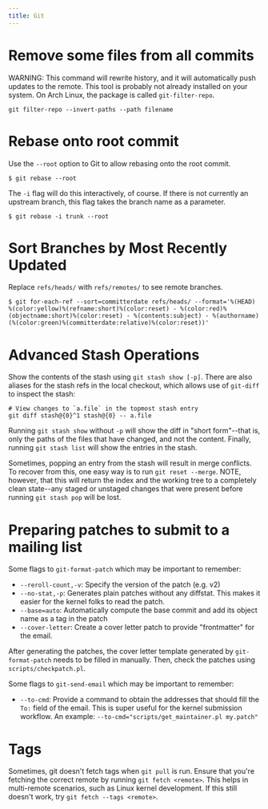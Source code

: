 ```yaml
---
title: Git
---
```


# Remove some files from all commits

WARNING: This command will rewrite history, and it will automatically push
updates to the remote. This tool is probably not already installed on your
system. On Arch Linux, the package is called `git-filter-repo`.

```bash-session
git filter-repo --invert-paths --path filename
```

# Rebase onto root commit

Use the `--root` option to Git to allow rebasing onto the root commit.

```bash-session
$ git rebase --root
```

The `-i` flag will do this interactively, of course. If there is not currently
an upstream branch, this flag takes the branch name as a parameter.

```bash-session
$ git rebase -i trunk --root
```

# Sort Branches by Most Recently Updated

Replace `refs/heads/` with `refs/remotes/` to see remote branches.

```bash-session
$ git for-each-ref --sort=committerdate refs/heads/ --format='%(HEAD) %(color:yellow)%(refname:short)%(color:reset) - %(color:red)%(objectname:short)%(color:reset) - %(contents:subject) - %(authorname) (%(color:green)%(committerdate:relative)%(color:reset))'
```

# Advanced Stash Operations

Show the contents of the stash using `git stash show [-p]`. There are also
aliases for the stash refs in the local checkout, which allows use of
`git-diff` to inspect the stash:

```
# View changes to `a.file` in the topmost stash entry
git diff stash@{0}^1 stash@{0} -- a.file
```

Running `git stash show` without `-p` will show the diff in "short form"--that
is, only the paths of the files that have changed, and not the content.
Finally, running `git stash list` will show the entries in the stash.

Sometimes, popping an entry from the stash will result in merge conflicts. To
recover from this, one easy way is to run `git reset --merge`. NOTE, however,
that this will return the index and the working tree to a completely clean
state--any staged or unstaged changes that were present before running
`git stash pop` will be lost.

# Preparing patches to submit to a mailing list

Some flags to `git-format-patch` which may be important to remember:

* `--reroll-count,-v`: Specify the version of the patch (e.g. v2)
* `--no-stat,-p`: Generates plain patches without any diffstat. This makes it easier
  for the kernel folks to read the patch.
* `--base=auto`: Automatically compute the base commit and add its object name as a
  tag in the patch
* `--cover-letter`: Create a cover letter patch to provide "frontmatter" for the
  email.

After generating the patches, the cover letter template generated by
`git-format-patch` needs to be filled in manually. Then, check the patches using
`scripts/checkpatch.pl`.

Some flags to `git-send-email` which may be important to remember:

* `--to-cmd`: Provide a command to obtain the addresses that should fill the `To:`
  field of the email. This is super useful for the kernel submission workflow. An
  example: `--to-cmd="scripts/get_maintainer.pl my.patch"`

# Tags

Sometimes, git doesn't fetch tags when `git pull` is run. Ensure that you're
fetching the correct remote by running `git fetch <remote>`. This helps in
multi-remote scenarios, such as Linux kernel development. If this still
doesn't work, try `git fetch --tags <remote>`.
